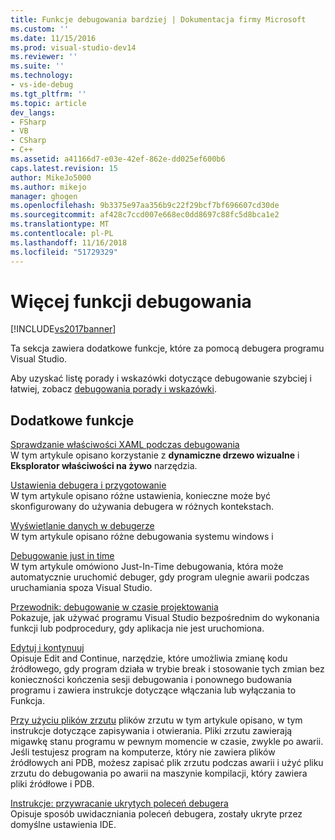 ```yaml
---
title: Funkcje debugowania bardziej | Dokumentacja firmy Microsoft
ms.custom: ''
ms.date: 11/15/2016
ms.prod: visual-studio-dev14
ms.reviewer: ''
ms.suite: ''
ms.technology:
- vs-ide-debug
ms.tgt_pltfrm: ''
ms.topic: article
dev_langs:
- FSharp
- VB
- CSharp
- C++
ms.assetid: a41166d7-e03e-42ef-862e-dd025ef600b6
caps.latest.revision: 15
author: MikeJo5000
ms.author: mikejo
manager: ghogen
ms.openlocfilehash: 9b3375e97aa356b9c22f29bcf7bf696607cd30de
ms.sourcegitcommit: af428c7ccd007e668ec0dd8697c88fc5d8bca1e2
ms.translationtype: MT
ms.contentlocale: pl-PL
ms.lasthandoff: 11/16/2018
ms.locfileid: "51729329"
---
```

# <a name="more-debugging-features"></a>Więcej funkcji debugowania
[!INCLUDE[vs2017banner](../includes/vs2017banner.md)]

Ta sekcja zawiera dodatkowe funkcje, które za pomocą debugera programu Visual Studio.  
  
 Aby uzyskać listę porady i wskazówki dotyczące debugowanie szybciej i łatwiej, zobacz [debugowania porady i wskazówki](http://blogs.msdn.com/b/visualstudio/archive/2015/05/22/debugging-tips-and-tricks.aspx).  
  
## <a name="additional-features"></a>Dodatkowe funkcje  
 [Sprawdzanie właściwości XAML podczas debugowania](../debugger/inspect-xaml-properties-while-debugging.md)  
 W tym artykule opisano korzystanie z **dynamiczne drzewo wizualne** i **Eksplorator właściwości na żywo** narzędzia.  
  
 [Ustawienia debugera i przygotowanie](../debugger/debugger-settings-and-preparation.md)  
 W tym artykule opisano różne ustawienia, konieczne może być skonfigurowany do używania debugera w różnych kontekstach.  
  
 [Wyświetlanie danych w debugerze](../debugger/viewing-data-in-the-debugger.md)  
 W tym artykule opisano różne debugowania systemu windows i  
  
 [Debugowanie just in time](../debugger/just-in-time-debugging-in-visual-studio.md)  
 W tym artykule omówiono Just-In-Time debugowania, która może automatycznie uruchomić debuger, gdy program ulegnie awarii podczas uruchamiania spoza Visual Studio.  
  
 [Przewodnik: debugowanie w czasie projektowania](../debugger/walkthrough-debugging-at-design-time.md)  
 Pokazuje, jak używać programu Visual Studio bezpośrednim do wykonania funkcji lub podprocedury, gdy aplikacja nie jest uruchomiona. 
  
 [Edytuj i kontynuuj](../debugger/edit-and-continue.md)  
 Opisuje Edit and Continue, narzędzie, które umożliwia zmianę kodu źródłowego, gdy program działa w trybie break i stosowanie tych zmian bez konieczności kończenia sesji debugowania i ponownego budowania programu i zawiera instrukcje dotyczące włączania lub wyłączania to Funkcja.  
  
 [Przy użyciu plików zrzutu](../debugger/using-dump-files.md) plików zrzutu w tym artykule opisano, w tym instrukcje dotyczące zapisywania i otwierania. Pliki zrzutu zawierają migawkę stanu programu w pewnym momencie w czasie, zwykle po awarii. Jeśli testujesz program na komputerze, który nie zawiera plików źródłowych ani PDB, możesz zapisać plik zrzutu podczas awarii i użyć pliku zrzutu do debugowania po awarii na maszynie kompilacji, który zawiera pliki źródłowe i PDB. 
  
 [Instrukcje: przywracanie ukrytych poleceń debugera](../debugger/how-to-restore-hidden-debugger-commands.md)  
 Opisuje sposób uwidaczniania poleceń debugera, zostały ukryte przez domyślne ustawienia IDE.



